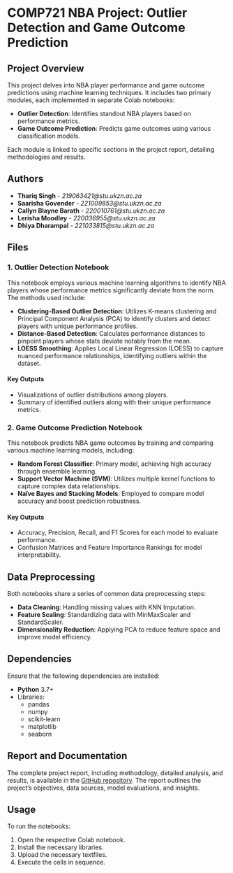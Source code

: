<h1>COMP721 NBA Project: Outlier Detection and Game Outcome Prediction</h1> 

<h2>Project Overview</h2>
<p>This project delves into NBA player performance and game outcome predictions using machine learning techniques. It includes two primary modules, each implemented in separate Colab notebooks:</p>
<ul> 
  <li><b>Outlier Detection</b>: Identifies standout NBA players based on performance metrics.</li>
  <li><b>Game Outcome Prediction</b>: Predicts game outcomes using various classification models.</li> 
</ul> 
<p>Each module is linked to specific sections in the project report, detailing methodologies and results.</p>

<h2>Authors</h2> 
<ul>
  <li><b>Thariq Singh</b> - <i>219063421@stu.ukzn.ac.za</i></li>
  <li><b>Saarisha Govender</b> - <i>221009853@stu.ukzn.ac.za</i></li>
  <li><b>Callyn Blayne Barath</b> - <i>220010761@stu.ukzn.ac.za</i></li> 
  <li><b>Lerisha Moodley</b> - <i>220036955@stu.ukzn.ac.za</i></li> 
  <li><b>Dhiya Dharampal</b> - <i>221033815@stu.ukzn.ac.za</i></li> 
</ul> 

<h2>Files</h2>

<h3>1. Outlier Detection Notebook</h3>
<p>This notebook employs various machine learning algorithms to identify NBA players whose performance metrics significantly deviate from the norm. The methods used include:</p>
<ul> 
  <li><b>Clustering-Based Outlier Detection</b>: Utilizes K-means clustering and Principal Component Analysis (PCA) to identify clusters and detect players with unique performance profiles.</li>
  <li><b>Distance-Based Detection</b>: Calculates performance distances to pinpoint players whose stats deviate notably from the mean.</li> 
  <li><b>LOESS Smoothing</b>: Applies Local Linear Regression (LOESS) to capture nuanced performance relationships, identifying outliers within the dataset.</li>
</ul> 

<h4>Key Outputs</h4>
<ul> 
  <li>Visualizations of outlier distributions among players.</li>
  <li>Summary of identified outliers along with their unique performance metrics.</li>
</ul>

<h3>2. Game Outcome Prediction Notebook</h3>
<p>This notebook predicts NBA game outcomes by training and comparing various machine learning models, including:</p> 
<ul> 
  <li><b>Random Forest Classifier</b>: Primary model, achieving high accuracy through ensemble learning.</li>
  <li><b>Support Vector Machine (SVM)</b>: Utilizes multiple kernel functions to capture complex data relationships.</li>
  <li><b>Naïve Bayes and Stacking Models</b>: Employed to compare model accuracy and boost prediction robustness.</li> 
</ul> 

<h4>Key Outputs</h4>
<ul> 
  <li>Accuracy, Precision, Recall, and F1 Scores for each model to evaluate performance.</li>
  <li>Confusion Matrices and Feature Importance Rankings for model interpretability.</li> 
</ul> 

<h2>Data Preprocessing</h2> 
<p>Both notebooks share a series of common data preprocessing steps:</p>
<ul>
  <li><b>Data Cleaning</b>: Handling missing values with KNN Imputation.</li> 
  <li><b>Feature Scaling</b>: Standardizing data with MinMaxScaler and StandardScaler.</li> 
  <li><b>Dimensionality Reduction</b>: Applying PCA to reduce feature space and improve model efficiency.</li> 
</ul> 

<h2>Dependencies</h2> 
<p>Ensure that the following dependencies are installed:</p>
<ul> 
  <li><b>Python</b> 3.7+</li> 
  <li>Libraries: 
    <ul> 
      <li>pandas</li> 
      <li>numpy</li> <li>scikit-learn</li>
      <li>matplotlib</li> <li>seaborn</li> 
    </ul>
  </li> 
</ul>

<h2>Report and Documentation</h2> 
<p>The complete project report, including methodology, detailed analysis, and results, is available in the <a href="https://github.com/thariqsingh01/Comp721-Project">GitHub repository</a>. The report outlines the project’s objectives, data sources, model evaluations, and insights.</p>

<h2>Usage</h2> 
<p>To run the notebooks:</p> 
<ol> 
  <li>Open the respective Colab notebook.</li> 
  <li>Install the necessary libraries.</li> 
  <li>Upload the necessary textfiles.</li>
  <li>Execute the cells in sequence.</li> 
</ol>
